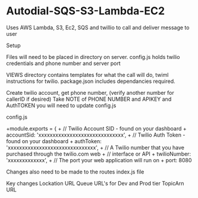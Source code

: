 # Autodial-SQS-S3-Lambda-EC2
Uses AWS Lambda, S3, Ec2, SQS and twillio to call and deliver message to user


Setup

Files will need to be placed in directory on server.
config.js holds twilio credentials and phone number and server port

VIEWS directory contains templates for what the call will do, twiml instructions for twilio.
package.json includes dependancies required.

Create twilio account, get phone number, (verify another number for callerID if desired)
Take NOTE of PHONE NUMBER and APIKEY and AuthTOKEN
you will need to update config.js 

config.js

 +module.exports = {
	+ // Twilio Account SID - found on your dashboard
	+ accountSid: 'xxxxxxxxxxxxxxxxxxxxxxxxxxxxxx',
	+ // Twilio Auth Token - found on your dashboard
	+ authToken: 'xxxxxxxxxxxxxxxxxxxxxxxxxxxxxxx',
	+ // A Twilio number that you have purchased through the twilio.com web
	+ // interface or API
	+ twilioNumber: 'xxxxxxxxxxxxx',
	+ // The port your web application will run on
	+ port: 8080



Changes also need to be made to the routes index.js file

Key changes  Lockation URL 
Queue URL's for Dev and Prod
tier
TopicArn 
URL


